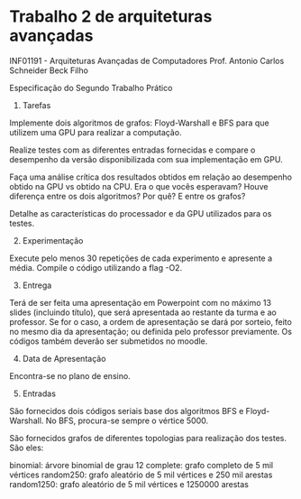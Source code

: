 # Trabalho 2 de arquiteturas avançadas

INF01191 - Arquiteturas Avançadas de Computadores
Prof. Antonio Carlos Schneider Beck Filho
 
Especificação do Segundo Trabalho Prático
1) Tarefas

Implemente dois algoritmos de grafos: Floyd-Warshall e BFS para que utilizem uma GPU para realizar a computação.

Realize testes com as diferentes entradas fornecidas e compare o desempenho da versão disponibilizada com sua implementação em GPU.

Faça uma análise crítica dos resultados obtidos em relação ao desempenho obtido na GPU vs obtido na CPU. Era o que vocês esperavam? Houve diferença entre os dois algoritmos? Por quê? E entre os grafos?

Detalhe as características do processador e da GPU utilizados para os testes. 


2) Experimentação

Execute pelo menos 30 repetições de cada experimento e apresente a média. Compile o código utilizando a flag -O2.

3) Entrega

Terá de ser feita uma apresentação em Powerpoint com no máximo 13 slides (incluindo título), que será apresentada ao restante da turma e ao professor. Se for o caso, a ordem de apresentação se dará por sorteio, feito no mesmo dia da apresentação; ou definida pelo professor previamente. Os códigos também deverão ser submetidos no moodle.

4) Data de Apresentação

Encontra-se no plano de ensino.

5) Entradas

São fornecidos dois códigos seriais base dos algoritmos BFS e Floyd-Warshall. No BFS, procura-se sempre o vértice 5000.

São fornecidos grafos de diferentes topologias para realização dos testes. São eles:

binomial: árvore binomial de grau 12
complete: grafo completo de 5 mil vértices
random250: grafo aleatório de 5 mil vértices e 250 mil arestas
random1250: grafo aleatório de 5 mil vértices e 1250000 arestas

